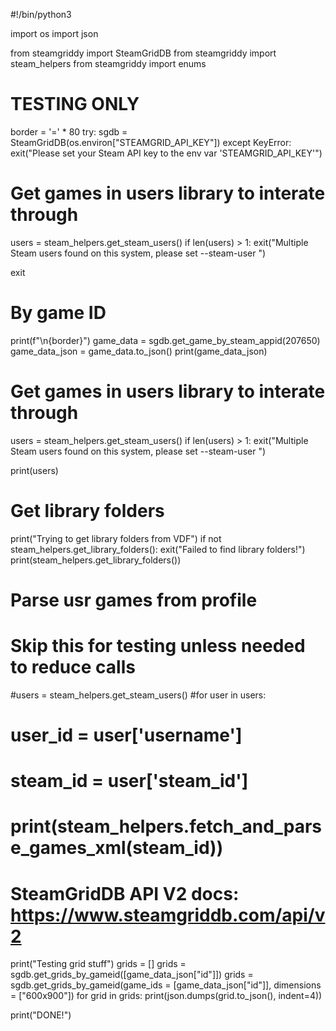 #!/bin/python3

import os
import json

from steamgriddy import SteamGridDB
from steamgriddy import steam_helpers
from steamgriddy import enums

# TESTING ONLY
border = '=' * 80
try:
    sgdb = SteamGridDB(os.environ["STEAMGRID_API_KEY"])
except KeyError:
    exit("Please set your Steam API key to the env var 'STEAMGRID_API_KEY'")

# Get games in users library to interate through
users = steam_helpers.get_steam_users()
if len(users) > 1:
    exit("Multiple Steam users found on this system, please set --steam-user <NAME>")

exit

# By game ID
print(f"\n{border}")
game_data = sgdb.get_game_by_steam_appid(207650)
game_data_json = game_data.to_json()
print(game_data_json)

# Get games in users library to interate through
users = steam_helpers.get_steam_users()
if len(users) > 1:
    exit("Multiple Steam users found on this system, please set --steam-user <NAME>")

print(users)

# Get library folders
print("Trying to get library folders from VDF")
if not steam_helpers.get_library_folders():
    exit("Failed to find library folders!")
print(steam_helpers.get_library_folders())

# Parse usr games from profile
# Skip this for testing unless needed to reduce calls
#users = steam_helpers.get_steam_users()
#for user in users:
#    user_id = user['username']
#    steam_id = user['steam_id']
#    print(steam_helpers.fetch_and_parse_games_xml(steam_id))

# SteamGridDB API V2 docs: https://www.steamgriddb.com/api/v2
print("Testing grid stuff")
grids = []
grids = sgdb.get_grids_by_gameid([game_data_json["id"]])
grids = sgdb.get_grids_by_gameid(game_ids = [game_data_json["id"]], dimensions = ["600x900"])
for grid in grids:
    print(json.dumps(grid.to_json(), indent=4))

print("DONE!")
